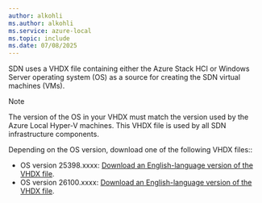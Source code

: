 ```yaml
---
author: alkohli
ms.author: alkohli
ms.service: azure-local
ms.topic: include
ms.date: 07/08/2025
---
```


SDN uses a VHDX file containing either the Azure Stack HCI or Windows Server operating system (OS) as a source for creating the SDN virtual machines (VMs).

> [!NOTE]
> The version of the OS in your VHDX must match the version used by the Azure Local Hyper-V machines. This VHDX file is used by all SDN infrastructure components.

Depending on the OS version, download one of the following VHDX files::

- OS version 25398.xxxx: [Download an English-language version of the VHDX file](https://aka.ms/PVvxVBVCVVC).
- OS version 26100.xxxx: [Download an English-language version of the VHDX file](../deploy/download-23h2-software.md?view=azloc-2506&preserve-view=true#download-the-software-from-the-azure-portal).

